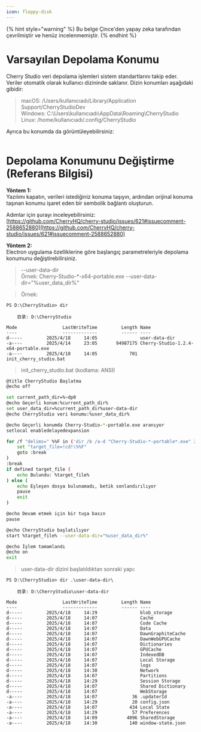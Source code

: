 ```yaml
---
icon: floppy-disk
---
```


{% hint style="warning" %}
Bu belge Çince'den yapay zeka tarafından çevrilmiştir ve henüz incelenmemiştir.
{% endhint %}

# Varsayılan Depolama Konumu

Cherry Studio veri depolama işlemleri sistem standartlarını takip eder. Veriler otomatik olarak kullanıcı dizininde saklanır. Dizin konumları aşağıdaki gibidir:

> macOS: /Users/kullanıcıadı/Library/Application Support/CherryStudioDev  
> Windows: C:\Users\kullanıcıadı\AppData\Roaming\CherryStudio  
> Linux: /home/kullanıcıadı/.config/CherryStudio

Ayrıca bu konumda da görüntüleyebilirsiniz:  
<figure><img src="../../.gitbook/assets/image (31).png" alt=""><figcaption></figcaption></figure>

# Depolama Konumunu Değiştirme (Referans Bilgisi)

**Yöntem 1:**  
Yazılımı kapatın, verileri istediğiniz konuma taşıyın, ardından orijinal konuma taşınan konumu işaret eden bir sembolik bağlantı oluşturun.

Adımlar için şurayı inceleyebilirsiniz:  
[https://github.com/CherryHQ/cherry-studio/issues/621#issuecomment-2588652880](https://github.com/CherryHQ/cherry-studio/issues/621#issuecomment-2588652880)

**Yöntem 2:**  
Electron uygulama özelliklerine göre başlangıç parametreleriyle depolama konumunu değiştirebilirsiniz.

> --user-data-dir  
> Örnek: Cherry-Studio-*-x64-portable.exe --user-data-dir="%user_data_dir%"

> Örnek:

```shell
PS D:\CherryStudio> dir

    目录: D:\CherryStudio

Mode                 LastWriteTime         Length Name
----                 -------------         ------ ----
d-----         2025/4/18     14:05                user-data-dir
-a----         2025/4/14     23:05       94987175 Cherry-Studio-1.2.4-x64-portable.exe
-a----         2025/4/18     14:05            701 init_cherry_studio.bat
```

> init_cherry_studio.bat (kodlama: ANSI)

```bash
@title CherryStudio Başlatma
@echo off

set current_path_dir=%~dp0
@echo Geçerli konum:%current_path_dir%
set user_data_dir=%current_path_dir%user-data-dir
@echo CherryStudio veri konumu:%user_data_dir%

@echo Geçerli konumda Cherry-Studio-*-portable.exe aranıyor
setlocal enabledelayedexpansion

for /f "delims=" %%F in ('dir /b /a-d "Cherry-Studio-*-portable*.exe" 2^>nul') do ( #Bu kod GitHub ve resmi siteden indirilen sürümlere uygundur, diğerleri için lütfen el ile düzenleyin
    set "target_file=!cd!\%%F"
    goto :break
)
:break
if defined target_file (
    echo Bulundu: %target_file%
) else (
    echo Eşleşen dosya bulunamadı, betik sonlandırılıyor
    pause
    exit
)

@echo Devam etmek için bir tuşa basın
pause

@echo CherryStudio başlatılıyor
start %target_file% --user-data-dir="%user_data_dir%"

@echo İşlem tamamlandı
@echo on
exit
```

> user-data-dir dizini başlatıldıktan sonraki yapı:

```shell
PS D:\CherryStudio> dir .\user-data-dir\

    目录: D:\CherryStudio\user-data-dir

Mode                 LastWriteTime         Length Name
----                 -------------         ------ ----
d-----         2025/4/18     14:29                blob_storage
d-----         2025/4/18     14:07                Cache
d-----         2025/4/18     14:07                Code Cache
d-----         2025/4/18     14:07                Data
d-----         2025/4/18     14:07                DawnGraphiteCache
d-----         2025/4/18     14:07                DawnWebGPUCache
d-----         2025/4/18     14:07                Dictionaries
d-----         2025/4/18     14:07                GPUCache
d-----         2025/4/18     14:07                IndexedDB
d-----         2025/4/18     14:07                Local Storage
d-----         2025/4/18     14:07                logs
d-----         2025/4/18     14:30                Network
d-----         2025/4/18     14:07                Partitions
d-----         2025/4/18     14:29                Session Storage
d-----         2025/4/18     14:07                Shared Dictionary
d-----         2025/4/18     14:07                WebStorage
-a----         2025/4/18     14:07             36 .updaterId
-a----         2025/4/18     14:29             20 config.json
-a----         2025/4/18     14:07            434 Local State
-a----         2025/4/18     14:29             57 Preferences
-a----         2025/4/18     14:09           4096 SharedStorage
-a----         2025/4/18     14:30            140 window-state.json
```